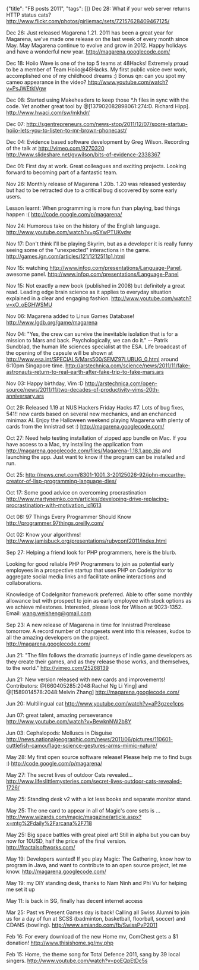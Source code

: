 {"title": "FB posts 2011", "tags": []}
Dec 28: What if your web server returns HTTP status cats?
http://www.flickr.com/photos/girliemac/sets/72157628409467125/

Dec 26: Just released Magarena 1.21. 2011 has been a great year for Magarena, we've made one release on the last week of every month since May. May Magarena continue to evolve and grow in 2012. Happy holidays and have a wonderful new year.
http://magarena.googlecode.com/

Dec 18: Hoiio Wave is one of the top 5 teams at 48Hacks! Extremely proud to be a member of Team Hoiio@48Hacks. My first public voice over work, accomplished one of my childhood dreams :) Bonus qn: can you spot my cameo appearance in the video?
http://www.youtube.com/watch?v=PsJWEtklVgw

Dec 08: Started using Makeheaders to keep those *.h files in sync with the code. Yet another great tool by @[137902082898061:274:D. Richard Hipp].
http://www.hwaci.com/sw/mkhdr/

Dec 07: http://sgentrepreneurs.com/news-stop/2011/12/07/spore-startup-hoiio-lets-you-to-listen-to-mr-brown-phonecast/

Dec 04: Evidence based software development by Greg Wilson. Recording of the talk at http://vimeo.com/9270320
http://www.slideshare.net/gvwilson/bits-of-evidence-2338367

Dec 01: First day at work. Great colleagues and exciting projects. Looking forward to becoming part of a fantastic team.

Nov 26: Monthly release of Magarena 1.20b. 1.20 was released yesterday but had to be retracted due to a critical bug discovered by some early users.

Lesson learnt: When programming is more fun than playing, bad things happen :(
http://code.google.com/p/magarena/

Nov 24: Humorous take on the history of the English language.
http://www.youtube.com/watch?v=gSYwPTUKvdw

Nov 17: Don't think I'll be playing Skyrim, but as a developer it is really funny seeing some of the "unexpected" interactions in the game.
http://games.ign.com/articles/121/1212511p1.html

Nov 15: watching http://www.infoq.com/presentations/Language-Panel, awesome panel.
http://www.infoq.com/presentations/Language-Panel

Nov 15: Not exactly a new book (published in 2008) but definitely a great read. Leading edge brain science as it applies to everyday situation explained in a clear and engaging fashion.
http://www.youtube.com/watch?v=xO_oEGHWSMU

Nov 06: Magarena added to Linux Games Database!
http://www.lgdb.org/game/magarena

Nov 04: "Yes, the crew can survive the inevitable isolation that is for a mission to Mars and back. Psychologically, we can do it." -- Patrik Sundblad, the human life sciences specialist at the ESA. Life broadcast of the opening of the capsule will be shown at http://www.esa.int/SPECIALS/Mars500/SEMZ97LUBUG_0.html around 6:10pm Singapore time.
http://arstechnica.com/science/news/2011/11/fake-astronauts-return-to-real-earth-after-fake-trip-to-fake-mars.ars

Nov 03: Happy birthday, Vim :D
http://arstechnica.com/open-source/news/2011/11/two-decades-of-productivity-vims-20th-anniversary.ars

Oct 29: Released 1.19 at NUS Hackers Friday Hacks #7. Lots of bug fixes, 541!! new cards based on several new mechanics, and an enchanced minimax AI. Enjoy the Halloween weekend playing Magarena with plenty of cards from the Innistrad set :)
http://magarena.googlecode.com/

Oct 27: Need help testing installation of zipped app bundle on Mac. If you have access to a Mac, try installing the application from http://magarena.googlecode.com/files/Magarena-1.18.1.app.zip and launching the app. Just want to know if the program can be installed and run.

Oct 25: http://news.cnet.com/8301-1001_3-20125026-92/john-mccarthy-creator-of-lisp-programming-language-dies/

Oct 17: Some good advice on overcoming procrastination
http://www.martynemko.com/articles/developing-drive-replacing-procrastination-with-motivation_id1613

Oct 08: 97 Things Every Programmer Should Know
http://programmer.97things.oreilly.com/

Oct 02: Know your algorithms!
http://www.jamisbuck.org/presentations/rubyconf2011/index.html

Sep 27: Helping a friend look for PHP programmers, here is the blurb.

Looking for good reliable PHP Programmers to join as potential early employees in a prospective startup that uses PHP on CodeIgnitor to aggregate social media links and facilitate online interactions and collaborations.

Knowledge of CodeIgnitor framework preferred. Able to offer some monthly allowance but with prospect to join as early employee with stock options as we achieve milestones. Interested, please look for Wilson at 9023-1352. Email: wang.weisheng@gmail.com

Sep 23: A new release of Magarena in time for Innistrad Prerelease tomorrow. A record number of changesets went into this releases, kudos to all the amazing developers on the project.
http://magarena.googlecode.com/

Jun 21: "The film follows the dramatic journeys of indie game developers as they create their games, and as they release those works, and themselves, to the world."
http://vimeo.com/25268139

Jun 21: New version released with new cards and improvements! Contributors: @[660405285:2048:Rachel Ng Li Ying] and @[1589014578:2048:Melvin Zhang]
http://magarena.googlecode.com/

Jun 20: Multilingual cat
http://www.youtube.com/watch?v=aP3gzee1cps

Jun 07: great talent, amazing perseverance
http://www.youtube.com/watch?v=BewknNW2b8Y

Jun 03: Cephalopods: Molluscs in Disguise
http://news.nationalgeographic.com/news/2011/06/pictures/110601-cuttlefish-camouflage-science-gestures-arms-mimic-nature/

May 28: My first open source software release! Please help me to find bugs :)
http://code.google.com/p/magarena/

May 27: The secret lives of outdoor Cats revealed...
http://www.lifeslittlemysteries.com/secret-lives-outdoor-cats-revealed-1726/

May 25: Standing desk v2 with a lot less books and separate monitor stand.

May 25: The one card to appear in all of Magic's core sets is ...
http://www.wizards.com/magic/magazine/article.aspx?x=mtg%2Fdaily%2Farcana%2F718

May 25: Big space battles with great pixel art! Still in alpha but you can buy now for 10USD, half the price of the final version.
http://fractalsoftworks.com/

May 19: Developers wanted! If you play Magic: The Gathering, know how to program in Java, and want to contribute to an open source project, let me know.
http://magarena.googlecode.com/

May 19: my DIY standing desk, thanks to Nam Ninh and Phi Vu for helping me set it up

May 11: is back in SG, finally has decent internet access

Mar 25: Past vs Present Games day is back! Calling all Swiss Alumni to join us for a day of fun at SCSS (badminton, basketball, floorball, soccer) and CDANS (bowling).
http://www.amiando.com/fb/SwissPvP2011

Feb 16: For every download of the new Home mv, ComChest gets a $1 donation!
http://www.thisishome.sg/mv.php

Feb 15: Home, the theme song for Total Defence 2011, sang by 39 local singers.
http://www.youtube.com/watch?v=poEQpEtDc5s

